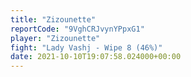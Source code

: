 ```yaml
---
title: "Zizounette"
reportCode: "9VghCRJvynYPpxG1"
player: "Zizounette"
fight: "Lady Vashj - Wipe 8 (46%)"
date: 2021-10-10T19:07:58.024000+00:00
---
```

